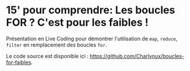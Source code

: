 # 15' pour comprendre: Les boucles FOR ? C'est pour les faibles !

Présentation en Live Coding pour démontrer l'utilisation de `map`, `reduce`, `filter` en remplacement des boucles `for`.

Le code source est disponible ici : https://github.com/Charlynux/boucles-for-faibles.
